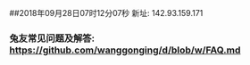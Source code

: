 ##2018年09月28日07时12分07秒 新址: 142.93.159.171
### 兔友常见问题及解答: https://github.com/wanggonging/d/blob/w/FAQ.md
